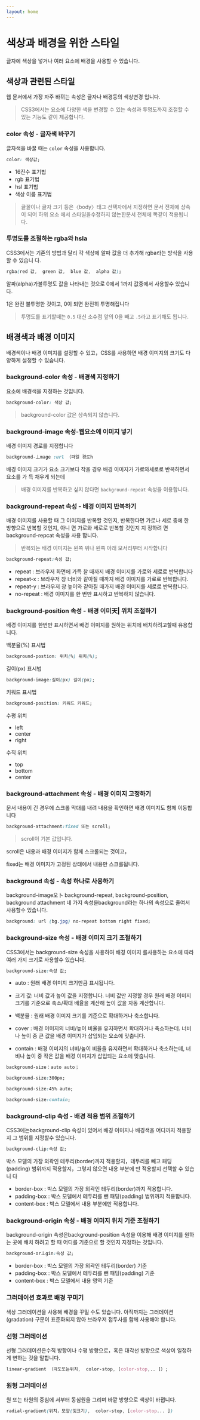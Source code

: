 ```yaml
---
layout: home
---
```


# 색상과 배경을 위한 스타일
글자에 색상을 넣거나 여러 요소에 배경을 사용할 수 있습니다.


## 색상과 관련된 스타일
웹 문서에서 가장 자주 바뀌는 속성은 글자나 배경등의 색상변경 입니다.  
> CSS3에서는 요소에 다양한 색을 변경할 수 있는 속성과 투명도까지 조절할 수 있는 기능도 같이 제공합니다.

### color 속성 - 글자색 바꾸기
글자색을 바꿀 때는 `color` 속성을 사용합니다.

```css
color: 색상값;
```

* 16진수 표기법
* rgb 표기법
* hsl 표기법
* 색상 이름 표기법

> 글꼴이나 글자 크기 등은〈body〉태그 선택자에서 지정하면 문서 전체에 상속이 되어 하위 요소 
에서 스타일을수정하지 않는한문서 전체에 똑같이 적용됩니다.


### 투명도를 조절하는 rgba와 hsla
CSS3에서는 기존의 방법과 달리 각 색상에 알파 
값을 더 추가해 rgba라는 방식을 사용할 수 있습니 다.

```css
rgba(red 값,  green 값,  blue 값,  alpha 값);
```

알파(alpha)가불투명도 값을 나타내는 것으로 0에서 1까지 값중에서 사용할수 있습니다.

1은 완전 불투명한 것이고, 0이 되면 완전히 투명해집니다

> 투명도를 표기할때는 `0.5` 대신 소수점 앞의 0을 빼고 `.5`라고 표기해도 됩니다.


## 배경색과 배경 이미지
배경색이나 배경 이미지를 설정할 수 있고，CSS를 사용하면 배경 이미지의 크기도 다 
양하게 설정할 수 있습니다.

### background-color 속성 - 배경색 지정하기
요소에 배경색을 지정하는 것입니다.

```css
background-color: 색상 값;
```

> background-color 값은 상속되지 않습니다.


### background-image 속성-웹요소에 이미지 넣기
배경 이미지 경로를 지정합니다

```css
background-丄mage :url （파일 경로h
```

배경 이미지 크기가 요소 크기보다 작을 경우 배경 이미지가 가로와세로로 반복하면서 요소를 가 
득 채우게 되는데

> 배경 이미지를 반복하고 싶지 않다면 `background-repeat` 속성을 이용합니다.


### background-repeat 속성 -  배경 이미지 반복하기


배경 이미지를 사용할 때 그 이미지를 반복할 것인지, 반복한다면 가로나 세로 중에 한 방향으로 
반복할 것인지, 아니 면 가로와 세로로 반복할 것인지 지 정하려 면 background-repcat 속성을 사용 
합니다.

> 반복되는 배경 이미지는 왼쪽 위나 왼쪽 아래 모서리부터 시작합니다

```css
background-repeat:속성 값;
```

* repeat : 브라우저 화면에 가득 찰 때까지 배경 이미지를 가로와 세로로 반복합니다 
* repeat-x : 브라우저 창 너비와 같아질 때까지 배경 이미지를 가로로 반복합니다.
* repeat-y : 브라우저 창 높이와 같아질 때가지 배경 이미지를 세로로 반복합니다. 
* no-repeat : 배경 이미지를 한 번만 표시하고 반복하지 않습니다.



### background-position 속성 -  배경 이미天| 위치 조절하기
배경 이미지를 한번만 표시하면서 배경 이미지를 원하는 위치에 배치하려고할때 유용합니다.
 

백분율(%) 표시법
```css
background-postion: 위치(%) 위치(%);
```

길이(px) 표시법

```css
background-image:길이(px) 길이(px);
```

키워드 표시법

```css
background-position: 키워드 키워드;
```
수평 위치 
* left
* center
* right 

수직 위치 
* top
* bottom
* center


### background-attachment 속성 -  배경 이미지 고정하기
문서 내용이 긴 경우에 스크롤 막대를 내려 내용을 확인하면 배경 
이미지도 함께 이동합니다

```css
background-attachment:fixed 또는 scroll;
```
> scroll이 기본 값입니다.

scroll은 내용과 배경 이미지가 함께 스크롤되는 것이고，

fixed는 배경 이미지가 고정된 상태에서 내용만 스크롤됩니다.


### background 속성 - 속성 하나로 사용하기
background-image오卜 background-repeat, background-position, background­ 
attachment 네 가지 속성을background라는 하나의 속성으로 줄여서 사용할수 있습니다.

```css
background: url (bg.jpg) no-repeat bottom right fixed;
```

### background-size 속성 -  배경 이미지 크기 조절하기
CSS3에서는 background-size 속성을 사용하여 배경 이미지 
를사용하는 요소에 따라여러 가지 크기로 사용할수 있습니다.

```css
background-size:속성 값;
```

* auto : 원래 배경 이미지 크기만큼 표시됩니다.
* 크기 값: 너비 값과 높이 값을 지정합니다. 너비 값만 지정할 경우 원래 배경 이미지 크기를 기준으로 축소/확대 배율을 계산해 높이 값을 자동 계산합니다.
* 백분율 : 원래 배경 이미지 크기를 기준으로 확대하거나 축소합니다.

* cover : 배경 이미지의 너비/높이 비율을 유지하면서 확대하거나 축소하는데. 너비나 높이 중 큰 값을 배경 이미지가 삽입되는 요소에 맞춥니다.

* contain : 배경 이미지의 너비/높이 비율을 유지하면서 확대하거나 축소하는데, 너비나 높이 중 작은 값을 배경 이미지가 삽입되는 요소에 맞춥니다.


```css
background-size：auto auto；
```


```css
background-size:300px;
```

```css
background-size:45% auto;
```

```css
background-size:contain;
```


### background-clip 속성 - 배경 적용 범위 조절하기
CSS3에는background-clip 속성이 있어서 배경 이미지나 배경색을 어디까지 적용할지 그 범위를 지정할수 있습니다.

```css
background-clip:속성 값;
```

박스 모델의 가장 외곽인 테두리(border)까지 적용할지，테두리를 빼고 패딩 
(padding) 범위까지 적용할지，그렇지 않으면 내용 부분에 만 적용할지 선택할 수 있습니 다

* border-box : 박스 모델의 가장 외곽인 테두리(border)까지 적용합니다. 
* padding-box : 박스 모델에서 테두리를 뺀 패딩(padding) 범위까지 적용합니다. 
* content-box : 박스 모델에서 내용 부분에만 적용합니다.


### background-origin 속성 - 배경 이미지 위치 기준 조절하기
background-origin 속성은background-position 속성을 이용해 배경 이미지를 원하는 곳에 배치 
하려고 할 때 어디를 기준으로 할 것인지 지정하는 것입니다. 

```css
background-or丄gin:속성 값;
```

* border-box : 박스 모델의 가장 외곽인 테두리(border) 기준 
* padding-box : 박스 모델에서 테두리를 뺀 패딩(padding) 기준 
* content-box : 박스 모델에서 내용 영역 기준


### 그러데이션 효과로 배경 꾸미기
색상 그러데이션을 사용해 배경을 꾸밀 수도 있습니다. 아직까지는 
그러데이션(gradation) 구문이 표준화되지 않아 브라우저 접두사를 함께 사용해야 합니다.


### 선형 그러데이션
선형 그러데이션은수직 방향이나 수평 방향으로，혹은 대각선 방향으로 색상이 일정하게 변하는 
것을 말합니다. 


```css
linear-gradient （각도또는위치,  color-stop, [color-stop,.. ]）;
```

### 원형 그러데이션
원 또는 타원의 중심에 
서부터 동심원을 그리며 바깥 방향으로 색상이 바뀝니다.

```css
radial-gradient(위치，모양(및크기),  color-stop, [color-stop... ])
```






